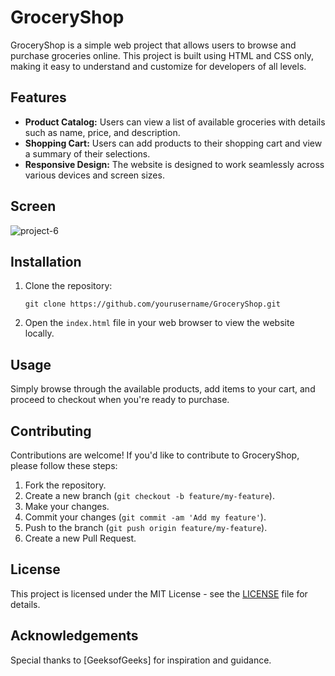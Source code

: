# GroceryShop

GroceryShop is a simple web project that allows users to browse and purchase groceries online. This project is built using HTML and CSS only, making it easy to understand and customize for developers of all levels.

## Features

- **Product Catalog:** Users can view a list of available groceries with details such as name, price, and description.
- **Shopping Cart:** Users can add products to their shopping cart and view a summary of their selections.
- **Responsive Design:** The website is designed to work seamlessly across various devices and screen sizes.

## Screen
![project-6](https://github.com/Rahuljoshi07/GroceryShop/assets/86591216/7d9a96a5-6086-4075-9fc4-1545d353886f)


## Installation

1. Clone the repository:

    ```
    git clone https://github.com/yourusername/GroceryShop.git
    ```

2. Open the `index.html` file in your web browser to view the website locally.

## Usage

Simply browse through the available products, add items to your cart, and proceed to checkout when you're ready to purchase.

## Contributing

Contributions are welcome! If you'd like to contribute to GroceryShop, please follow these steps:

1. Fork the repository.
2. Create a new branch (`git checkout -b feature/my-feature`).
3. Make your changes.
4. Commit your changes (`git commit -am 'Add my feature'`).
5. Push to the branch (`git push origin feature/my-feature`).
6. Create a new Pull Request.

## License

This project is licensed under the MIT License - see the [LICENSE](LICENSE) file for details.

## Acknowledgements

Special thanks to [GeeksofGeeks] for inspiration and guidance.

